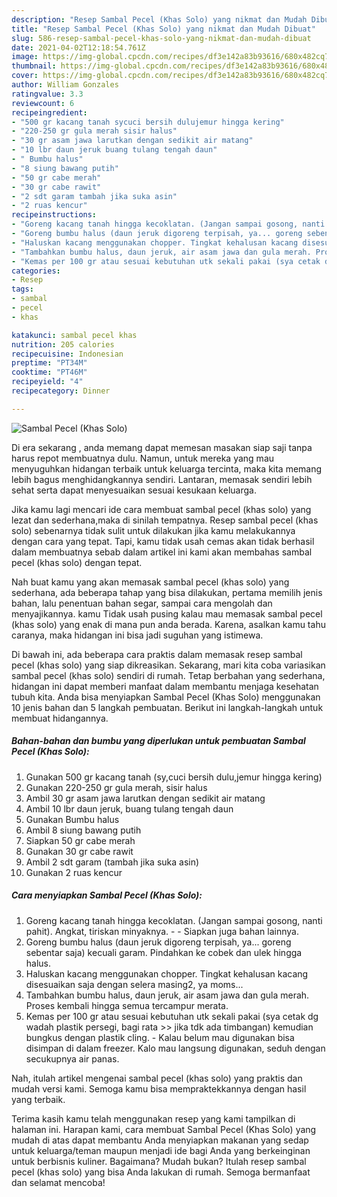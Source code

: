 ```yaml
---
description: "Resep Sambal Pecel (Khas Solo) yang nikmat dan Mudah Dibuat"
title: "Resep Sambal Pecel (Khas Solo) yang nikmat dan Mudah Dibuat"
slug: 586-resep-sambal-pecel-khas-solo-yang-nikmat-dan-mudah-dibuat
date: 2021-04-02T12:18:54.761Z
image: https://img-global.cpcdn.com/recipes/df3e142a83b93616/680x482cq70/sambal-pecel-khas-solo-foto-resep-utama.jpg
thumbnail: https://img-global.cpcdn.com/recipes/df3e142a83b93616/680x482cq70/sambal-pecel-khas-solo-foto-resep-utama.jpg
cover: https://img-global.cpcdn.com/recipes/df3e142a83b93616/680x482cq70/sambal-pecel-khas-solo-foto-resep-utama.jpg
author: William Gonzales
ratingvalue: 3.3
reviewcount: 6
recipeingredient:
- "500 gr kacang tanah sycuci bersih dulujemur hingga kering"
- "220-250 gr gula merah sisir halus"
- "30 gr asam jawa larutkan dengan sedikit air matang"
- "10 lbr daun jeruk buang tulang tengah daun"
- " Bumbu halus"
- "8 siung bawang putih"
- "50 gr cabe merah"
- "30 gr cabe rawit"
- "2 sdt garam tambah jika suka asin"
- "2 ruas kencur"
recipeinstructions:
- "Goreng kacang tanah hingga kecoklatan. (Jangan sampai gosong, nanti pahit). Angkat, tiriskan minyaknya.  Siapkan juga bahan lainnya."
- "Goreng bumbu halus (daun jeruk digoreng terpisah, ya... goreng sebentar saja) kecuali garam. Pindahkan ke cobek dan ulek hingga halus."
- "Haluskan kacang menggunakan chopper. Tingkat kehalusan kacang disesuaikan saja dengan selera masing2, ya moms..."
- "Tambahkan bumbu halus, daun jeruk, air asam jawa dan gula merah. Proses kembali hingga semua tercampur merata."
- "Kemas per 100 gr atau sesuai kebutuhan utk sekali pakai (sya cetak dg wadah plastik persegi, bagi rata &gt;&gt; jika tdk ada timbangan) kemudian bungkus dengan plastik cling.  Kalau belum mau digunakan bisa disimpan di dalam freezer. Kalo mau langsung digunakan, seduh dengan secukupnya air panas."
categories:
- Resep
tags:
- sambal
- pecel
- khas

katakunci: sambal pecel khas 
nutrition: 205 calories
recipecuisine: Indonesian
preptime: "PT34M"
cooktime: "PT46M"
recipeyield: "4"
recipecategory: Dinner

---
```



![Sambal Pecel (Khas Solo)](https://img-global.cpcdn.com/recipes/df3e142a83b93616/680x482cq70/sambal-pecel-khas-solo-foto-resep-utama.jpg)

Di era  sekarang , anda memang dapat memesan masakan siap saji tanpa harus repot membuatnya dulu. Namun, untuk mereka yang mau menyuguhkan hidangan terbaik untuk keluarga tercinta, maka kita memang lebih bagus menghidangkannya sendiri. Lantaran, memasak sendiri lebih sehat serta dapat menyesuaikan sesuai kesukaan keluarga.

Jika kamu lagi mencari ide cara membuat sambal pecel (khas solo) yang lezat dan sederhana,maka di sinilah tempatnya. Resep sambal pecel (khas solo)  sebenarnya tidak sulit untuk dilakukan jika kamu melakukannya dengan cara yang tepat. Tapi, kamu tidak usah cemas akan tidak berhasil dalam membuatnya 
sebab dalam artikel ini kami akan membahas sambal pecel (khas solo) dengan tepat.  



Nah buat kamu yang akan memasak sambal pecel (khas solo) yang sederhana, ada beberapa tahap yang bisa dilakukan, pertama memilih jenis bahan, lalu penentuan bahan segar, sampai cara mengolah dan menyajikannya. kamu Tidak usah pusing kalau mau memasak sambal pecel (khas solo) yang enak di mana pun anda berada. Karena, asalkan kamu  tahu caranya, maka hidangan ini bisa jadi suguhan yang istimewa.

Di bawah ini, ada beberapa cara praktis  dalam memasak resep sambal pecel (khas solo) yang siap dikreasikan. Sekarang, mari kita coba variasikan sambal pecel (khas solo) sendiri di rumah. Tetap berbahan yang sederhana, hidangan ini dapat memberi manfaat dalam membantu menjaga kesehatan tubuh kita. Anda bisa menyiapkan Sambal Pecel (Khas Solo) menggunakan 10 jenis bahan dan 5 langkah pembuatan. Berikut ini langkah-langkah untuk membuat hidangannya.

<!--inarticleads1-->

##### Bahan-bahan dan bumbu yang diperlukan untuk pembuatan Sambal Pecel (Khas Solo):

1. Gunakan 500 gr kacang tanah (sy,cuci bersih dulu,jemur hingga kering)
1. Gunakan 220-250 gr gula merah, sisir halus
1. Ambil 30 gr asam jawa larutkan dengan sedikit air matang
1. Ambil 10 lbr daun jeruk, buang tulang tengah daun
1. Gunakan  Bumbu halus
1. Ambil 8 siung bawang putih
1. Siapkan 50 gr cabe merah
1. Gunakan 30 gr cabe rawit
1. Ambil 2 sdt garam (tambah jika suka asin)
1. Gunakan 2 ruas kencur




<!--inarticleads2-->

##### Cara menyiapkan Sambal Pecel (Khas Solo):

1. Goreng kacang tanah hingga kecoklatan. (Jangan sampai gosong, nanti pahit). Angkat, tiriskan minyaknya. -  - Siapkan juga bahan lainnya.
1. Goreng bumbu halus (daun jeruk digoreng terpisah, ya... goreng sebentar saja) kecuali garam. Pindahkan ke cobek dan ulek hingga halus.
1. Haluskan kacang menggunakan chopper. Tingkat kehalusan kacang disesuaikan saja dengan selera masing2, ya moms...
1. Tambahkan bumbu halus, daun jeruk, air asam jawa dan gula merah. Proses kembali hingga semua tercampur merata.
1. Kemas per 100 gr atau sesuai kebutuhan utk sekali pakai (sya cetak dg wadah plastik persegi, bagi rata &gt;&gt; jika tdk ada timbangan) kemudian bungkus dengan plastik cling.  - Kalau belum mau digunakan bisa disimpan di dalam freezer. Kalo mau langsung digunakan, seduh dengan secukupnya air panas.




Nah, itulah artikel mengenai  sambal pecel (khas solo)  yang praktis dan mudah versi kami. Semoga kamu bisa mempraktekkannya dengan hasil yang terbaik. 

Terima kasih kamu telah menggunakan resep yang kami tampilkan di halaman ini. Harapan kami, cara membuat  Sambal Pecel (Khas Solo) yang mudah di atas dapat membantu Anda menyiapkan makanan yang sedap untuk keluarga/teman maupun menjadi ide bagi Anda yang berkeinginan untuk berbisnis kuliner. Bagaimana? Mudah bukan? Itulah resep sambal pecel (khas solo) yang bisa Anda lakukan di rumah. Semoga bermanfaat dan selamat mencoba!

